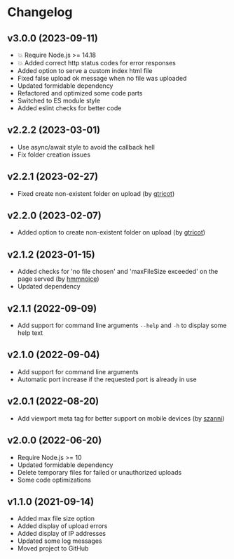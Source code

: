 # Changelog

## v3.0.0 (2023-09-11)

* 💥 Require Node.js >= 14.18
* 💥 Added correct http status codes for error responses
* Added option to serve a custom index html file
* Fixed false upload ok message when no file was uploaded
* Updated formidable dependency
* Refactored and optimized some code parts
* Switched to ES module style
* Added eslint checks for better code

## v2.2.2 (2023-03-01)

* Use async/await style to avoid the callback hell
* Fix folder creation issues

## v2.2.1 (2023-02-27)

* Fixed create non-existent folder on upload (by [gtricot](https://github.com/gtricot))

## v2.2.0 (2023-02-07)

* Added option to create non-existent folder on upload (by [gtricot](https://github.com/gtricot))

## v2.1.2 (2023-01-15)

* Added checks for 'no file chosen' and 'maxFileSize exceeded' on the page served (by [hmmnoice](https://github.com/hmmnoice))
* Updated dependency

## v2.1.1 (2022-09-09)

* Add support for command line arguments `--help` and `-h` to display some help text

## v2.1.0 (2022-09-04)

* Add support for command line arguments
* Automatic port increase if the requested port is already in use

## v2.0.1 (2022-08-20)

* Add viewport meta tag for better support on mobile devices (by [szanni](https://github.com/szanni))

## v2.0.0 (2022-06-20)

* Require Node.js >= 10
* Updated formidable dependency
* Delete temporary files for failed or unauthorized uploads
* Some code optimizations

## v1.1.0 (2021-09-14)

* Added max file size option
* Added display of upload errors
* Added display of IP addresses
* Updated some log messages
* Moved project to GitHub
